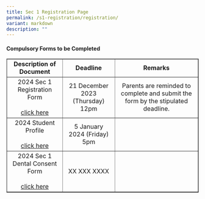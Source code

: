 ```yaml
---
title: Sec 1 Registration Page
permalink: /s1-registration/registration/
variant: markdown
description: ""
---
```

<h4>Compulsory Forms to be Completed</h4>
<table border="1" style="border-collapse: collapse; width: 100%;">
    <tbody>
        <tr>
            <td style="font-weight: bold; text-align: center;">Description of Document</td>
            <td style="font-weight: bold; text-align: center;">Deadline</td>
            <td style="font-weight: bold; text-align: center;">Remarks</td>
        </tr>
        <tr>
            <td style="text-align: center; vertical-align: middle;">2024 Sec 1 Registration Form<br><br><a href="https://vle.learning.moe.edu.sg/login">click here</a></td>
            <td style="text-align: center; vertical-align: middle;">21 December 2023 (Thursday)<br>12pm</td>
            <td colspan="3" style="text-align: center; vertical-align: middle;">Parents are reminded to complete and submit the form by the stipulated deadline.</td>
        </tr>
        <tr>
            <td style="text-align: center; vertical-align: middle;">2024 Student Profile<br><br><a href="https://vle.learning.moe.edu.sg/login">click here</a></td>
            <td style="text-align: center; vertical-align: middle;">5 January 2024 (Friday)<br>5pm</td>
            <td style="text-align: center; vertical-align: middle;"></td>
        </tr>
        <tr>
            <td style="text-align: center; vertical-align: middle;">2024 Sec 1 Dental Consent Form<br><br><a href="https://vle.learning.moe.edu.sg/login">click here</a></td>
            <td style="text-align: center; vertical-align: middle;">XX XXX XXXX</td>
            <td style="text-align: center; vertical-align: middle;"></td>
        </tr>
    </tbody>
</table>